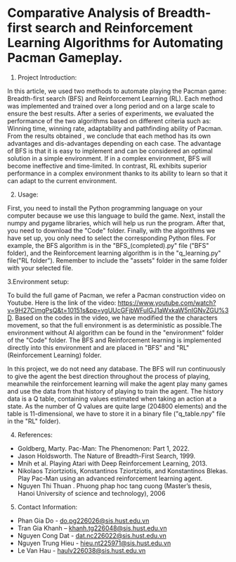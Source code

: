 
# Comparative Analysis of Breadth-first search and Reinforcement Learning Algorithms for Automating Pacman Gameplay.

1. Project Introduction:

In this article, we used two methods to automate playing the Pacman game: Breadth-first search (BFS) and Reinforcement Learning (RL). Each method was implemented and trained over a long period and on a large scale to ensure the best results. After a series of experiments, we evaluated the performance of the two algorithms based on different criteria such as: Winning time, winning rate, adaptability and pathfinding ability of Pacman. From the results obtained , we conclude that each method has its own advantages and dis-advantages depending on each case. The advantage of BFS is that it is easy to implement and can be considered an optimal solution in a simple environment. If in a complex environment, BFS will become ineffective and time-limited. In contrast, RL exhibits superior performance in a complex environment thanks to its ability to learn so that it can adapt to the current environment.

2. Usage:

First, you need to install the Python programming language on your computer because we use this language to build the game. Next, install the numpy and pygame libraries, which will help us run the program. After that, you need to download the "Code" folder. Finally, with the algorithms we have set up, you only need to select the corresponding Python files. For example, the BFS algorithm is in the "BFS_(completed).py" file ("BFS" folder), and the Reinforcement learning algorithm is in the "q_learning.py" file("RL folder"). Remember to include the "assets" folder in the same folder with your selected file.

3.Environment setup:

To build the full game of Pacman, we refer a Pacman construction video on Youtube. Here is the link of the video: https://www.youtube.com/watch?v=9H27CimgPsQ&t=10151s&pp=ygUUcGFjbWFuIGJ1aWxkaW5nIGNvZGU%3D. Based on the codes in the video, we have modified the the characters movement, so that the full environment is as deterministic as possible.The environment without AI algorithm can be found in the "environment" folder of the "Code" folder. The BFS and Reinforcement learning is implemented directly into this environment and are placed in "BFS" and "RL"(Reinforcement Learning) folder.

In this project, we do not need any database. The BFS will run continuously to give the agent the best direction throughout the process of playing, meanwhile the reinforcement learning will make the agent play many games and use the data from that history of playing to train the agent. The history data is a Q table, containing values estimated when taking an action at a state. As the number of Q values are quite large (204800 elements) and the table is 11-dimensional, we have to store it in a binary file ("q_table.npy" file in the "RL" folder). 

4. References:

- Goldberg, Marty. Pac-Man: The Phenomenon: Part 1, 2022.
- Jason Holdsworth. The Nature of Breadth-First Search, 1999.
- Mnih et al. Playing Atari with Deep Reinforcement Learning, 2013.
- Nikolaos Tziortziotis, Konstantinos Tziortziotis, and Konstantinos Blekas. Play Pac-Man using an advanced reinforcement learning agent.
- Nguyen Thi Thuan . Phuong phap hoc tang cuong (Master’s thesis, Hanoi University of science and technology), 2006

5. Contact Information: 

- Phan Gia Do - do.pg226026@sis.hust.edu.vn
- Tran Gia Khanh –  khanh.tg226048@sis.hust.edu.vn
- Nguyen Cong Dat - dat.nc226022@sis.hust.edu.vn
- Nguyen Trung Hieu - hieu.nt225971@sis.hust.edu.vn
- Le Van Hau - haulv226038@sis.hust.edu.vn
